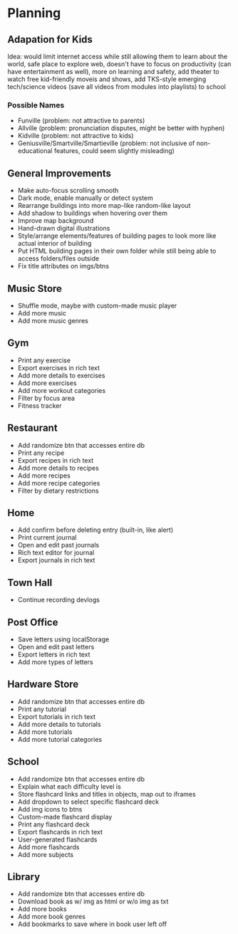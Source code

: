 # Planning

## Adapation for Kids
Idea: would limit internet access while still allowing them to learn about the world, safe place to explore web, doesn't have to focus on productivity (can have entertainment as well), more on learning and safety, add theater to watch free kid-friendly moveis and shows, add TKS-style emerging tech/science videos (save all videos from modules into playlists) to school

### Possible Names
- Funville (problem: not attractive to parents)
- Allville (problem: pronunciation disputes, might be better with hyphen)
- Kidville (problem: not attractive to kids)
- Geniusville/Smartville/Smartieville (problem: not inclusive of non-educational features, could seem slightly misleading)

## General Improvements
- Make auto-focus scrolling smooth
- Dark mode, enable manually or detect system
- Rearrange buildings into more map-like random-like layout
- Add shadow to buildings when hovering over them
- Improve map background
- Hand-drawn digital illustrations
- Style/arrange elements/features of building pages to look more like actual interior of building
- Put HTML building pages in their own folder while still being able to access folders/files outside
- Fix title attributes on imgs/btns

## Music Store
- Shuffle mode, maybe with custom-made music player
- Add more music
- Add more music genres

## Gym
- Print any exercise
- Export exercises in rich text
- Add more details to exercises
- Add more exercises
- Add more workout categories
- Filter by focus area
- Fitness tracker

## Restaurant
- Add randomize btn that accesses entire db
- Print any recipe
- Export recipes in rich text
- Add more details to recipes
- Add more recipes
- Add more recipe categories
- Filter by dietary restrictions

## Home
- Add confirm before deleting entry (built-in, like alert)
- Print current journal
- Open and edit past journals
- Rich text editor for journal
- Export journals in rich text

## Town Hall
- Continue recording devlogs

## Post Office
- Save letters using localStorage
- Open and edit past letters
- Export letters in rich text
- Add more types of letters

## Hardware Store
- Add randomize btn that accesses entire db
- Print any tutorial
- Export tutorials in rich text
- Add more details to tutorials
- Add more tutorials
- Add more tutorial categories

## School
- Add randomize btn that accesses entire db
- Explain what each difficulty level is
- Store flashcard links and titles in objects, map out to iframes
- Add dropdown to select specific flashcard deck
- Add img icons to btns
- Custom-made flashcard display
- Print any flashcard deck
- Export flashcards in rich text
- User-generated flashcards
- Add more flashcards
- Add more subjects

## Library
- Add randomize btn that accesses entire db
- Download book as w/ img as html or w/o img as txt
- Add more books
- Add more book genres
- Add bookmarks to save where in book user left off